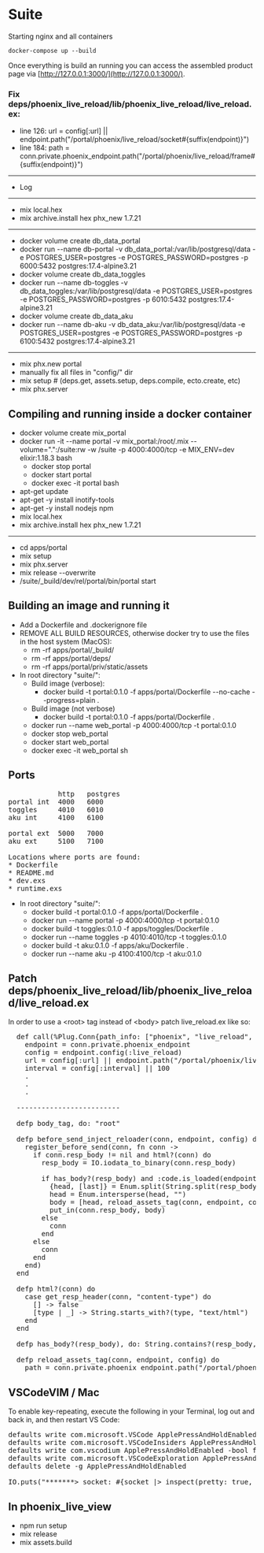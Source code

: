 # Suite

Starting nginx and all containers

    docker-compose up --build

Once everything is build an running you can access the
assembled product page via
[http://127.0.0.1:3000/](http://127.0.0.1:3000/).

### Fix deps/phoenix_live_reload/lib/phoenix_live_reload/live_reload.ex:
* line 126: url = config[:url] || endpoint.path("/portal/phoenix/live_reload/socket#{suffix(endpoint)}")
* line 184: path = conn.private.phoenix_endpoint.path("/portal/phoenix/live_reload/frame#{suffix(endpoint)}")
<hr/>

* Log
<hr/>

* mix local.hex
* mix archive.install hex phx_new 1.7.21
<hr/>

* docker volume create db_data_portal
* docker run --name db-portal -v db_data_portal:/var/lib/postgresql/data -e POSTGRES_USER=postgres -e POSTGRES_PASSWORD=postgres -p 6000:5432 postgres:17.4-alpine3.21
* docker volume create db_data_toggles
* docker run --name db-toggles -v db_data_toggles:/var/lib/postgresql/data -e POSTGRES_USER=postgres -e POSTGRES_PASSWORD=postgres -p 6010:5432 postgres:17.4-alpine3.21
* docker volume create db_data_aku
* docker run --name db-aku -v db_data_aku:/var/lib/postgresql/data -e POSTGRES_USER=postgres -e POSTGRES_PASSWORD=postgres -p 6100:5432 postgres:17.4-alpine3.21
<hr/>


* mix phx.new portal
* manually fix all files in "config/" dir
* mix setup # (deps.get, assets.setup, deps.compile, ecto.create, etc)
* mix phx.server

## Compiling and running inside a docker container
* docker volume create mix_portal
* docker run -it --name portal -v mix_portal:/root/.mix --volume=".":/suite:rw -w /suite -p 4000:4000/tcp -e MIX_ENV=dev elixir:1.18.3 bash
  * docker stop portal
  * docker start portal
  * docker exec -it portal bash
* apt-get update
* apt-get -y install inotify-tools
* apt-get -y install nodejs npm
* mix local.hex
* mix archive.install hex phx_new 1.7.21
<hr/>

* cd apps/portal
* mix setup
* mix phx.server
* mix release --overwrite
* /suite/_build/dev/rel/portal/bin/portal start

## Building an image and running it
* Add a Dockerfile and .dockerignore file
* REMOVE ALL BUILD RESOURCES, otherwise docker try to use the files in the host system (MacOS):
  * rm -rf apps/portal/_build/
  * rm -rf apps/portal/deps/
  * rm -rf apps/portal/priv/static/assets
* In root directory "suite/":
  * Build image (verbose):
    * docker build -t portal:0.1.0 -f apps/portal/Dockerfile --no-cache --progress=plain .
  * Build image (not verbose)
    * docker build -t portal:0.1.0 -f apps/portal/Dockerfile .
  * docker run --name web_portal -p 4000:4000/tcp -t portal:0.1.0
  * docker stop web_portal
  * docker start web_portal
  * docker exec -it web_portal sh

## Ports
<pre>
            http   postgres
portal int  4000   6000
toggles     4010   6010
aku int     4100   6100

portal ext  5000   7000
aku ext     5100   7100

Locations where ports are found:
* Dockerfile
* README.md
* dev.exs
* runtime.exs
</pre>

* In root directory "suite/":
  * docker build -t portal:0.1.0 -f apps/portal/Dockerfile .
  * docker run --name portal -p 4000:4000/tcp -t portal:0.1.0
  * docker build -t toggles:0.1.0 -f apps/toggles/Dockerfile .
  * docker run --name toggles -p 4010:4010/tcp -t toggles:0.1.0
  * docker build -t aku:0.1.0 -f apps/aku/Dockerfile .
  * docker run --name aku -p 4100:4100/tcp -t aku:0.1.0

## Patch deps/phoenix_live_reload/lib/phoenix_live_reload/live_reload.ex
In order to use a \<root\> tag instead of \<body\> patch live_reload.ex like so:

<pre>
  def call(%Plug.Conn{path_info: ["phoenix", "live_reload", "frame" | _suffix]} = conn, _) do
    endpoint = conn.private.phoenix_endpoint
    config = endpoint.config(:live_reload)
    url = config[:url] || endpoint.path("/portal/phoenix/live_reload/socket#{suffix(endpoint)}")
    interval = config[:interval] || 100
    .
    .
    .

  -------------------------

  defp body_tag, do: "root"

  defp before_send_inject_reloader(conn, endpoint, config) do
    register_before_send(conn, fn conn ->
      if conn.resp_body != nil and html?(conn) do
        resp_body = IO.iodata_to_binary(conn.resp_body)

        if has_body?(resp_body) and :code.is_loaded(endpoint) do
          {head, [last]} = Enum.split(String.split(resp_body, "</#{body_tag()}>"), -1)
          head = Enum.intersperse(head, "</#{body_tag()}>")
          body = [head, reload_assets_tag(conn, endpoint, config), "</#{body_tag()}>" | last]
          put_in(conn.resp_body, body)
        else
          conn
        end
      else
        conn
      end
    end)
  end

  defp html?(conn) do
    case get_resp_header(conn, "content-type") do
      [] -> false
      [type | _] -> String.starts_with?(type, "text/html")
    end
  end

  defp has_body?(resp_body), do: String.contains?(resp_body, "<#{body_tag()}")

  defp reload_assets_tag(conn, endpoint, config) do
    path = conn.private.phoenix_endpoint.path("/portal/phoenix/live_reload/frame#{suffix(endpoint)}")
</pre>

## VSCodeVIM / Mac
To enable key-repeating, execute the following in your Terminal, log out and back in, and then restart VS Code:
<pre>
defaults write com.microsoft.VSCode ApplePressAndHoldEnabled -bool false              # For VS Code
defaults write com.microsoft.VSCodeInsiders ApplePressAndHoldEnabled -bool false      # For VS Code Insider
defaults write com.vscodium ApplePressAndHoldEnabled -bool false                      # For VS Codium
defaults write com.microsoft.VSCodeExploration ApplePressAndHoldEnabled -bool false   # For VS Codium Exploration users
defaults delete -g ApplePressAndHoldEnabled                                           # If necessary, reset global default

IO.puts("*******> socket: #{socket |> inspect(pretty: true, limit:  :infinity, width:  120)}")
</pre>

## In phoenix_live_view

* npm run setup
* mix release
* mix assets.build
